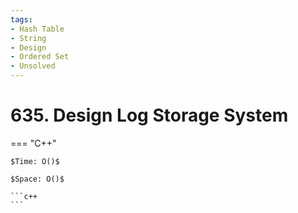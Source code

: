 ```yaml
---
tags:
- Hash Table
- String
- Design
- Ordered Set
- Unsolved
---
```



# 635. Design Log Storage System

=== "C++"

    $Time: O()$

    $Space: O()$

    ```c++
    ```